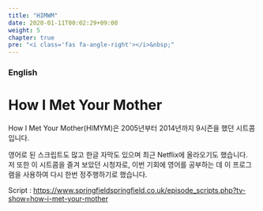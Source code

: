 ```yaml
---
title: "HIMWM"
date: 2020-01-11T00:02:29+09:00
weight: 5
chapter: true
pre: "<i class='fas fa-angle-right'></i>&nbsp;"
---
```


### English

# How I Met Your Mother

How I Met Your Mother(HIMYM)은 2005년부터 2014년까지 9시즌을 했던 시트콤입니다.

영어로 된 스크립트도 많고 한글 자막도 있으며 최근 Netflix에 올라오기도 했습니다.  
저 또한 이 시트콤을 즐겨 보았던 시청자로, 이번 기회에 영어를 공부하는 데 이 프로그램을 사용하여
다시 한번 정주행하기로 했습니다.

Script : https://www.springfieldspringfield.co.uk/episode_scripts.php?tv-show=how-i-met-your-mother